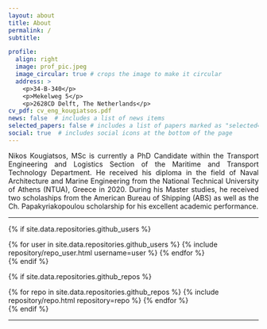 ```yaml
---
layout: about
title: About
permalink: /
subtitle:

profile:
  align: right
  image: prof_pic.jpeg
  image_circular: true # crops the image to make it circular
  address: >
    <p>34-B-340</p>
    <p>Mekelweg 5</p>
    <p>2628CD Delft, The Netherlands</p>
cv_pdf: cv_eng_kougiatsos.pdf
news: false  # includes a list of news items
selected_papers: false # includes a list of papers marked as "selected={true}"
social: true  # includes social icons at the bottom of the page
---
```


<p style='text-align: justify;'>Nikos Kougiatsos, MSc is currently a PhD Candidate within the Transport Engineering and Logistics Section of the Maritime and Transport Technology Department. 
He received his diploma in the field of Naval Architecture and Marine Engineering from the National Technical University of Athens (NTUA), Greece in 2020. During his Master studies, he received two scholaships from the American Bureau of Shipping (ABS) as well as the Ch. Papakyriakopoulou scholarship for his excellent academic performance. <p>

<hr>

{% if site.data.repositories.github_users %}
<div class="repositories d-flex flex-wrap flex-md-row flex-column justify-content-between align-items-center">
  {% for user in site.data.repositories.github_users %}
    {% include repository/repo_user.html username=user %}
  {% endfor %}
</div>
{% endif %}

{% if site.data.repositories.github_repos %}
<div class="repositories d-flex flex-wrap flex-md-row flex-column justify-content-between align-items-center">
  {% for repo in site.data.repositories.github_repos %}
    {% include repository/repo.html repository=repo %}
  {% endfor %}
</div>
{% endif %}

<hr>